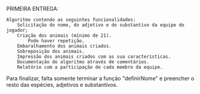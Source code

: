 PRIMEIRA ENTREGA:

    Algoritmo contendo as seguintes funcionalidades:
        Solicitação do nome, do adjetivo e do substantivo da equipe do jogador;
        Criação dos animais (mínimo de 21).
            Pode haver repetição.
        Embaralhamento dos animais criados.
        Sobreposição dos animais.
        Impressão dos animais criados com as sua características.
        Documentação do algoritmo através de comentários.
        Relatório com a participação de cada membro da equipe.
        
Para finalizar, falta somente terminar a função "definirNome" e preencher o resto das espécies, adjetivos e substantivos.


